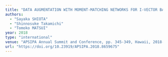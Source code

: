 ```yaml
---
title: "DATA AUGMENTATION WITH MOMENT-MATCHING NETWORKS FOR I-VECTOR BASED SPEAKER VERIFICATION"
authors:
  - "Sayaka SHIOTA"
  - "Shinnosuke Takamichi"
  - "Tomoko MATSUI"
year: 2018
type: "international"
venue: "APSIPA Annual Summit and Conference, pp. 345-349, Hawaii, 2018-11-14."
url: "https://doi.org/10.23919/APSIPA.2018.8659675"
---
```

